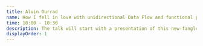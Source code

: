 ```yaml
---
title: Alvin Ourrad
name: How I fell in love with unidirectional Data Flow and functional programming (+ WebGL demo) 
time: 10:00 - 10:30
description: The talk will start with a presentation of this new-fangled paradigm that we now see everywhere (it’s used in Redux, React, Flux, inferno, you name it) and what makes is so useful and successful beyond the hype factor. Then, I show you how code written in the functional, unidirectional way differs from your traditional OOP version, and the pros and cons that come with it. During my exploration of this new style, I decided to go “all-in” and totally buy into other people’s mindsets. I’ll share with you the insights gathered during that process. It will then end with a short live coding demo.
displayOrder: 1
---
```

